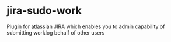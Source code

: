 # jira-sudo-work
Plugin for atlassian JIRA which enables you to admin capability of submitting worklog behalf of other users 
